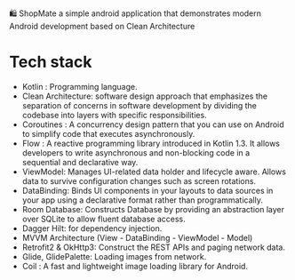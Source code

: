 🛍️ ShopMate a simple android application that demonstrates modern Android development based on Clean Architecture
# Tech stack

- Kotlin : Programming language.
- Clean Architecture: software design approach that emphasizes the separation of concerns in software development by dividing the codebase into layers with specific responsibilities.
- Coroutines : A concurrency design pattern that you can use on Android to simplify code that executes asynchronously.
- Flow : A reactive programming library introduced in Kotlin 1.3. It allows developers to write asynchronous and non-blocking code in a sequential and declarative way.
- ViewModel: Manages UI-related data holder and lifecycle aware. Allows data to survive configuration changes such as screen rotations.
- DataBinding: Binds UI components in your layouts to data sources in your app using a declarative format rather than programmatically.
- Room Database: Constructs Database by providing an abstraction layer over SQLite to allow fluent database access.
- Dagger Hilt: for dependency injection.
- MVVM Architecture (View - DataBinding - ViewModel - Model)
- Retrofit2 & OkHttp3: Construct the REST APIs and paging network data.
- Glide, GlidePalette: Loading images from network.
- Coil :  A fast and lightweight image loading library for Android.
